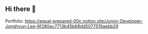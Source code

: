 ## Hi there 👋
Portfolio: https://equal-prepared-00c.notion.site/Junior-Developer-Jonghyun-Lee-9f280ec7713b45b68dd5077519aebb29

<!--
**dlwhdgus0810/dlwhdgus0810** is a ✨ _special_ ✨ repository because its `README.md` (this file) appears on your GitHub profile.

Here are some ideas to get you started:

- 🔭 I’m currently working on ...
- 🌱 I’m currently learning ...
- 👯 I’m looking to collaborate on ...
- 🤔 I’m looking for help with ...
- 💬 Ask me about ...
- 📫 How to reach me: ...
- 😄 Pronouns: ...
- ⚡ Fun fact: ...
-->
